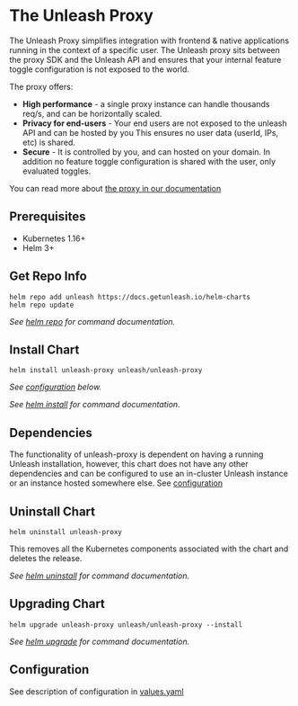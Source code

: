# The Unleash Proxy

The Unleash Proxy simplifies integration with frontend & native applications running in the context of a specific user. The Unleash proxy sits between the proxy SDK and the 
Unleash API and ensures that your internal feature toggle configuration is not 
exposed to the world. 

The proxy offers:

- **High performance** - a single proxy instance can handle thousands req/s, and can be horizontally scaled. 
- **Privacy for end-users** - Your end users are not exposed to the unleash API and can be hosted by you This ensures no user data (userId, IPs, etc) is shared. 
- **Secure** - It is controlled by you, and can hosted on your domain. In addition no feature toggle configuration is shared with the user, only evaluated toggles. 


You can read more about [the proxy in our documentation](https://docs.getunleash.io/sdks/unleash-proxy)

## Prerequisites
- Kubernetes 1.16+
- Helm 3+

## Get Repo Info

```console
helm repo add unleash https://docs.getunleash.io/helm-charts
helm repo update
```

_See [helm repo](https://helm.sh/docs/helm/helm_repo/) for command documentation._

## Install Chart

```console
helm install unleash-proxy unleash/unleash-proxy
```

_See [configuration](#configuration) below._

_See [helm install](https://helm.sh/docs/helm/helm_install/) for command documentation._

## Dependencies

The functionality of unleash-proxy is dependent on having a running Unleash installation, however, this chart does not have any other dependencies and can be configured to use an in-cluster Unleash instance or an instance hosted somewhere else. See [configuration](#configuration)

## Uninstall Chart

```console
helm uninstall unleash-proxy
```

This removes all the Kubernetes components associated with the chart and deletes the release.

_See [helm uninstall](https://helm.sh/docs/helm/helm_uninstall/) for command documentation._

## Upgrading Chart

```console
helm upgrade unleash-proxy unleash/unleash-proxy --install
```

_See [helm upgrade](https://helm.sh/docs/helm/helm_upgrade/) for command documentation._

## Configuration

See description of configuration in [values.yaml](./values.yaml)